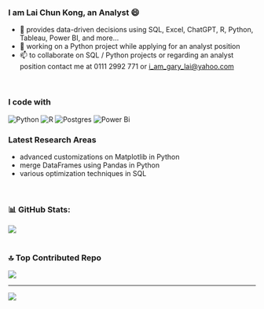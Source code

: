 ### I am Lai Chun Kong, an Analyst 😄 

- 🔭 provides data-driven decisions using SQL, Excel, ChatGPT, R, Python, Tableau, Power BI, and more...
- 🌱 working on a Python project while applying for an analyst position
- 📫 to collaborate on SQL / Python projects or regarding an analyst position contact me at 0111 2992 771 or i_am_gary_lai@yahoo.com
<br/>
  
### I code with
![Python](https://img.shields.io/badge/python-3670A0?style=for-the-badge&logo=python&logoColor=ffdd54) 
![R](https://img.shields.io/badge/r-%23276DC3.svg?style=for-the-badge&logo=r&logoColor=white) 
![Postgres](https://img.shields.io/badge/postgres-%23316192.svg?style=for-the-badge&logo=postgresql&logoColor=white) 
![Power Bi](https://img.shields.io/badge/power_bi-F2C811?style=for-the-badge&logo=powerbi&logoColor=black)
<br/>

### Latest Research Areas
- advanced customizations on Matplotlib in Python
- merge DataFrames using Pandas in Python
- various optimization techniques in SQL
<br/>

### 📊 GitHub Stats:
![](https://nirzak-streak-stats.vercel.app/?user=ChunKong99&theme=tokyonight&hide_border=false)<br/>
<br/>

### 🔝 Top Contributed Repo
![](https://github-contributor-stats.vercel.app/api?username=ChunKong99&limit=5&theme=tokyonight&combine_all_yearly_contributions=true)

---
[![](https://visitcount.itsvg.in/api?id=ChunKong99&icon=0&color=0)](https://visitcount.itsvg.in)




<!-- Proudly created with GPRM ( https://gprm.itsvg.in ) -->
<!--
**ChunKong99/ChunKong99** is a ✨ _special_ ✨ repository because its `README.md` (this file) appears on your GitHub profile.

Here are some ideas to get you started:

- 🔭 I’m currently working on ...
- 🌱 I’m currently learning ...
- 👯 I’m looking to collaborate on ...
- 🤔 I’m looking for help with ...
- 💬 Ask me about ...
- 📫 How to reach me: ...
- 😄 Pronouns: ...
- ⚡ Fun fact: ...
-->
